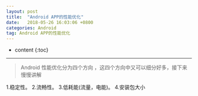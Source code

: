 ```yaml
---
layout: post
title:  "Android APP的性能优化"
date:   2018-05-26 16:03:06 +0800
categories: Android
tag: Android APP的性能优化
---
```


* content
{:toc}

------------------------
>Android 性能优化分为四个方向 ，这四个方向中又可以细分好多，接下来慢慢讲解

1.稳定性。
2.流畅性。
3.低耗能(流量，电能)。
4.安装包大小
